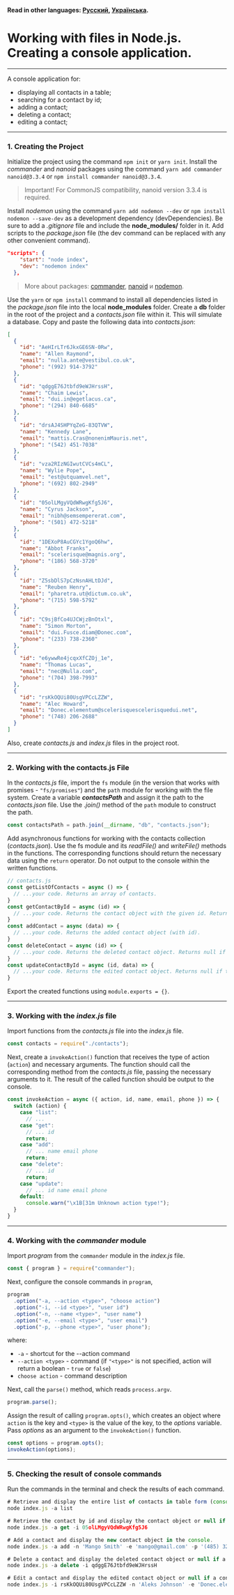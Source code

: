 **Read in other languages: [Русский](../README.md),
[Українська](./README.ua.md).**

# Working with files in Node.js. Creating a console application.
---
A console application for:
- displaying all contacts in a table;
- searching for a contact by id;
- adding a contact;
- deleting a contact;
- editing a contact;
---
### 1. Creating the Project
Initialize the project using the command `npm init` or `yarn init`. Install the *commander* and *nanoid* packages using the command `yarn add commander nanoid@3.3.4` or `npm install commander nanoid@3.3.4`.
> Important! For CommonJS compatibility, nanoid version 3.3.4 is required.

Install *nodemon* using the command `yarn add nodemon --dev` or `npm install nodemon --save-dev` as a development dependency (devDependencies). Be sure to add a *.gitignore* file and include the **node_modules/** folder in it. Add scripts to the *package.json* file (the dev command can be replaced with any other convenient command).
```json
"scripts": {
    "start": "node index",
    "dev": "nodemon index"
  },
```
> More about packages: [commander](https://www.npmjs.com/package/commander), [nanoid](https://www.npmjs.com/package/nanoid) и [nodemon](https://www.npmjs.com/package/nodemon).

Use the `yarn` or `npm install` command to install all dependencies listed in the *package.json* file into the local **node_modules** folder.
Create a **db** folder in the root of the project and a *contacts.json* file within it. This will simulate a database. Copy and paste the following data into *contacts.json*:
```json
[
  {
    "id": "AeHIrLTr6JkxGE6SN-0Rw",
    "name": "Allen Raymond",
    "email": "nulla.ante@vestibul.co.uk",
    "phone": "(992) 914-3792"
  },
  {
    "id": "qdggE76Jtbfd9eWJHrssH",
    "name": "Chaim Lewis",
    "email": "dui.in@egetlacus.ca",
    "phone": "(294) 840-6685"
  },
  {
    "id": "drsAJ4SHPYqZeG-83QTVW",
    "name": "Kennedy Lane",
    "email": "mattis.Cras@nonenimMauris.net",
    "phone": "(542) 451-7038"
  },
  {
    "id": "vza2RIzNGIwutCVCs4mCL",
    "name": "Wylie Pope",
    "email": "est@utquamvel.net",
    "phone": "(692) 802-2949"
  },
  {
    "id": "05olLMgyVQdWRwgKfg5J6",
    "name": "Cyrus Jackson",
    "email": "nibh@semsempererat.com",
    "phone": "(501) 472-5218"
  },
  {
    "id": "1DEXoP8AuCGYc1YgoQ6hw",
    "name": "Abbot Franks",
    "email": "scelerisque@magnis.org",
    "phone": "(186) 568-3720"
  },
  {
    "id": "Z5sbDlS7pCzNsnAHLtDJd",
    "name": "Reuben Henry",
    "email": "pharetra.ut@dictum.co.uk",
    "phone": "(715) 598-5792"
  },
  {
    "id": "C9sjBfCo4UJCWjzBnOtxl",
    "name": "Simon Morton",
    "email": "dui.Fusce.diam@Donec.com",
    "phone": "(233) 738-2360"
  },
  {
    "id": "e6ywwRe4jcqxXfCZOj_1e",
    "name": "Thomas Lucas",
    "email": "nec@Nulla.com",
    "phone": "(704) 398-7993"
  },
  {
    "id": "rsKkOQUi80UsgVPCcLZZW",
    "name": "Alec Howard",
    "email": "Donec.elementum@scelerisquescelerisquedui.net",
    "phone": "(748) 206-2688"
  }
]
```
Also, create *contacts.js* and *index.js* files in the project root.

---
### 2. Working with the contacts.js File

In the *contacts.js* file, import the `fs` module (in the version that works with promises - `"fs/promises"`) and the `path` module for working with the file system.
Create a variable ***contactsPath*** and assign it the path to the *contacts.json* file. Use the *.join()* method of the `path` module to construct the path.
```js
const contactsPath = path.join(__dirname, "db", "contacts.json");
```
Add asynchronous functions for working with the contacts collection (*contacts.json*). Use the fs module and its *readFile()* and *writeFile()* methods in the functions. The corresponding functions should return the necessary data using the `return` operator. Do not output to the console within the written functions.
```js
// contacts.js
const getListOfContacts = async () => {
  // ...your code. Returns an array of contacts.
}
const getContactById = async (id) => {
  // ...your code. Returns the contact object with the given id. Returns null if the contact with the given id is not found.
}
const addContact = async (data) => {
  // ...your code. Returns the added contact object (with id).
}
const deleteContact = async (id) => {
  // ...your code. Returns the deleted contact object. Returns null if the contact with the given id is not found.
}
const updateContactById = async (id, data) => {
  // ...your code. Returns the edited contact object. Returns null if the contact with the given id is not found.
}
```
Export the created functions using `module.exports = {}`.

---
### 3. Working with the *index.js* file

Import functions from the *contacts.js* file into the *index.js* file.
```js
const contacts = require("./contacts");
```
Next, create a `invokeAction()` function that receives the type of action (`action`) and necessary arguments. The function should call the corresponding method from the *contacts.js* file, passing the necessary arguments to it. The result of the called function should be output to the console.
```js
const invokeAction = async ({ action, id, name, email, phone }) => {
  switch (action) {
    case "list":
      // ...
    case "get":
      // ... id
      return;
    case "add":
      // ... name email phone
      return;
    case "delete":
      // ... id
      return;
    case "update":
      // ... id name email phone
    default:
      console.warn("\x1B[31m Unknown action type!");
  }
}
```
---
### 4. Working with the *commander* module

Import *program* from the `commander` module in the *index.js* file.
```js
const { program } = require("commander");
```
Next, configure the console commands in `program`,
```js
program
  .option("-a, --action <type>", "choose action")
  .option("-i, --id <type>", "user id")
  .option("-n, --name <type>", "user name")
  .option("-e, --email <type>", "user email")
  .option("-p, --phone <type>", "user phone");
```
where:
- `-a` - shortcut for the --action command
- `--action <type>` - command (if `"<type>"` is not specified, action will return a boolean - `true` or `false`)
- `choose action` - command description

Next, call the `parse()` method, which reads `process.argv`.
```js
program.parse();
```
Assign the result of calling `program.opts()`, which creates an object where `action` is the key and `<type>` is the value of the key, to the *options* variable. Pass *options* as an argument to the `invokeAction()` function.
```js
const options = program.opts();
invokeAction(options);
```
---
### 5. Checking the result of console commands

Run the commands in the terminal and check the results of each command.

```js
# Retrieve and display the entire list of contacts in table form (console.table).
node index.js -a list

# Retrieve the contact by id and display the contact object or null if a contact with the given id does not exist.
node index.js -a get -i 05olLMgyVQdWRwgKfg5J6

# Add a contact and display the new contact object in the console.
node index.js -a add -n 'Mango Smith' -e 'mango@gmail.com' -p '(485) 322-22-22'

# Delete a contact and display the deleted contact object or null if a contact with the given id does not exist.
node index.js -a delete -i qdggE76Jtbfd9eWJHrssH

# Edit a contact and display the edited contact object or null if a contact with the given id does not exist.
node index.js -i rsKkOQUi80UsgVPCcLZZW -n 'Aleks Johnson' -e 'Donec.elementum@scelerisquescelerisquedui.net' -p '(748) 206-2677'
```